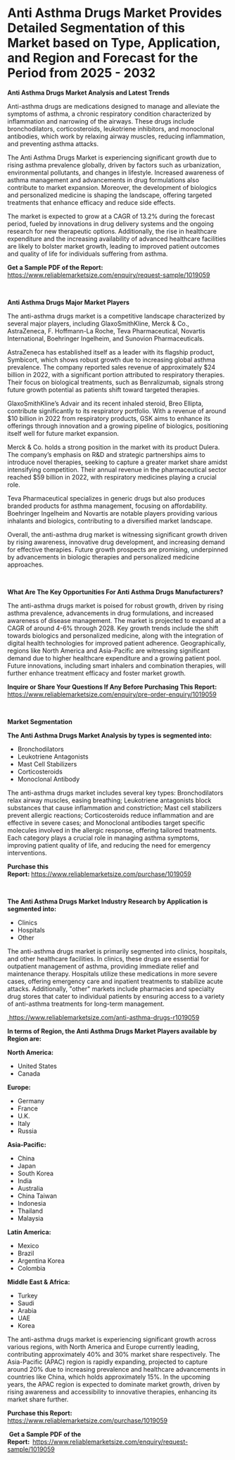 <p><h1>Anti Asthma Drugs Market Provides Detailed Segmentation of this Market based on Type, Application, and Region and Forecast for the Period from 2025 - 2032</h1></p><p><strong>Anti Asthma Drugs Market Analysis and Latest Trends</strong></p>
<p><p>Anti-asthma drugs are medications designed to manage and alleviate the symptoms of asthma, a chronic respiratory condition characterized by inflammation and narrowing of the airways. These drugs include bronchodilators, corticosteroids, leukotriene inhibitors, and monoclonal antibodies, which work by relaxing airway muscles, reducing inflammation, and preventing asthma attacks.</p><p>The Anti Asthma Drugs Market is experiencing significant growth due to rising asthma prevalence globally, driven by factors such as urbanization, environmental pollutants, and changes in lifestyle. Increased awareness of asthma management and advancements in drug formulations also contribute to market expansion. Moreover, the development of biologics and personalized medicine is shaping the landscape, offering targeted treatments that enhance efficacy and reduce side effects.</p><p>The market is expected to grow at a CAGR of 13.2% during the forecast period, fueled by innovations in drug delivery systems and the ongoing research for new therapeutic options. Additionally, the rise in healthcare expenditure and the increasing availability of advanced healthcare facilities are likely to bolster market growth, leading to improved patient outcomes and quality of life for individuals suffering from asthma.</p></p>
<p><strong>Get a Sample PDF of the Report:&nbsp;</strong> <a href="https://www.reliablemarketsize.com/enquiry/request-sample/1019059?utm_campaign=2930&utm_medium=2&utm_source=Github&utm_content=ia&utm_term=19042025&utm_id=anti-asthma-drugs">https://www.reliablemarketsize.com/enquiry/request-sample/1019059</a></p>
<p>&nbsp;</p>
<p><strong>Anti Asthma Drugs Major Market Players</strong></p>
<p><p>The anti-asthma drugs market is a competitive landscape characterized by several major players, including GlaxoSmithKline, Merck & Co., AstraZeneca, F. Hoffmann-La Roche, Teva Pharmaceutical, Novartis International, Boehringer Ingelheim, and Sunovion Pharmaceuticals. </p><p>AstraZeneca has established itself as a leader with its flagship product, Symbicort, which shows robust growth due to increasing global asthma prevalence. The company reported sales revenue of approximately $24 billion in 2022, with a significant portion attributed to respiratory therapies. Their focus on biological treatments, such as Benralizumab, signals strong future growth potential as patients shift toward targeted therapies.</p><p>GlaxoSmithKline’s Advair and its recent inhaled steroid, Breo Ellipta, contribute significantly to its respiratory portfolio. With a revenue of around $10 billion in 2022 from respiratory products, GSK aims to enhance its offerings through innovation and a growing pipeline of biologics, positioning itself well for future market expansion.</p><p>Merck & Co. holds a strong position in the market with its product Dulera. The company’s emphasis on R&D and strategic partnerships aims to introduce novel therapies, seeking to capture a greater market share amidst intensifying competition. Their annual revenue in the pharmaceutical sector reached $59 billion in 2022, with respiratory medicines playing a crucial role.</p><p>Teva Pharmaceutical specializes in generic drugs but also produces branded products for asthma management, focusing on affordability. Boehringer Ingelheim and Novartis are notable players providing various inhalants and biologics, contributing to a diversified market landscape.</p><p>Overall, the anti-asthma drug market is witnessing significant growth driven by rising awareness, innovative drug development, and increasing demand for effective therapies. Future growth prospects are promising, underpinned by advancements in biologic therapies and personalized medicine approaches.</p></p>
<p>&nbsp;</p>
<p><strong>What Are The Key Opportunities For Anti Asthma Drugs Manufacturers?</strong></p>
<p><p>The anti-asthma drugs market is poised for robust growth, driven by rising asthma prevalence, advancements in drug formulations, and increased awareness of disease management. The market is projected to expand at a CAGR of around 4-6% through 2028. Key growth trends include the shift towards biologics and personalized medicine, along with the integration of digital health technologies for improved patient adherence. Geographically, regions like North America and Asia-Pacific are witnessing significant demand due to higher healthcare expenditure and a growing patient pool. Future innovations, including smart inhalers and combination therapies, will further enhance treatment efficacy and foster market growth.</p></p>
<p><strong>Inquire or Share Your Questions If Any Before Purchasing This Report:</strong> <a href="https://www.reliablemarketsize.com/enquiry/pre-order-enquiry/1019059?utm_campaign=2930&utm_medium=2&utm_source=Github&utm_content=ia&utm_term=19042025&utm_id=anti-asthma-drugs">https://www.reliablemarketsize.com/enquiry/pre-order-enquiry/1019059</a></p>
<p>&nbsp;</p>
<p><strong>Market Segmentation</strong></p>
<p><strong>The Anti Asthma Drugs Market Analysis by types is segmented into:</strong></p>
<p><ul><li>Bronchodilators</li><li>Leukotriene Antagonists</li><li>Mast Cell Stabilizers</li><li>Corticosteroids</li><li>Monoclonal Antibody</li></ul></p>
<p><p>The anti-asthma drugs market includes several key types: Bronchodilators relax airway muscles, easing breathing; Leukotriene antagonists block substances that cause inflammation and constriction; Mast cell stabilizers prevent allergic reactions; Corticosteroids reduce inflammation and are effective in severe cases; and Monoclonal antibodies target specific molecules involved in the allergic response, offering tailored treatments. Each category plays a crucial role in managing asthma symptoms, improving patient quality of life, and reducing the need for emergency interventions.</p></p>
<p><strong>Purchase this Report:&nbsp;</strong><a href="https://www.reliablemarketsize.com/purchase/1019059?utm_campaign=2930&utm_medium=2&utm_source=Github&utm_content=ia&utm_term=19042025&utm_id=anti-asthma-drugs">https://www.reliablemarketsize.com/purchase/1019059</a></p>
<p>&nbsp;</p>
<p><strong>The Anti Asthma Drugs Market Industry Research by Application is segmented into:</strong></p>
<p><ul><li>Clinics</li><li>Hospitals</li><li>Other</li></ul></p>
<p><p>The anti-asthma drugs market is primarily segmented into clinics, hospitals, and other healthcare facilities. In clinics, these drugs are essential for outpatient management of asthma, providing immediate relief and maintenance therapy. Hospitals utilize these medications in more severe cases, offering emergency care and inpatient treatments to stabilize acute attacks. Additionally, "other" markets include pharmacies and specialty drug stores that cater to individual patients by ensuring access to a variety of anti-asthma treatments for long-term management.</p></p>
<p><a href="https://www.reliablemarketsize.com/anti-asthma-drugs-r1019059?utm_campaign=2930&utm_medium=2&utm_source=Github&utm_content=ia&utm_term=19042025&utm_id=anti-asthma-drugs">&nbsp;https://www.reliablemarketsize.com/anti-asthma-drugs-r1019059</a></p>
<p><strong>In terms of Region, the Anti Asthma Drugs Market Players available by Region are:</strong></p>
<p>
    <p> <strong> North America: </strong>
        <ul>
            <li>United States</li>
            <li>Canada</li>
        </ul>
        </p> 
    <p> <strong> Europe: </strong>
        <ul>
            <li>Germany</li>
            <li>France</li>
            <li>U.K.</li>
            <li>Italy</li>
            <li>Russia</li>
        </ul>
        </p> 
    <p> <strong> Asia-Pacific: </strong>
        <ul>
            <li>China</li>
            <li>Japan</li>
            <li>South Korea</li>
            <li>India</li>
            <li>Australia</li>
            <li>China Taiwan</li>
            <li>Indonesia</li>
            <li>Thailand</li>
            <li>Malaysia</li>
        </ul>
        </p> 
    <p> <strong> Latin America: </strong>
        <ul>
            <li>Mexico</li>
            <li>Brazil</li>
            <li>Argentina Korea</li>
            <li>Colombia</li>
        </ul>
        </p> 
    <p> <strong> Middle East & Africa: </strong>
        <ul>
            <li>Turkey</li>
            <li>Saudi</li>
            <li>Arabia</li>
            <li>UAE</li>
            <li>Korea</li>
        </ul>
    </p>
    </p>
<p><p>The anti-asthma drugs market is experiencing significant growth across various regions, with North America and Europe currently leading, contributing approximately 40% and 30% market share respectively. The Asia-Pacific (APAC) region is rapidly expanding, projected to capture around 20% due to increasing prevalence and healthcare advancements in countries like China, which holds approximately 15%. In the upcoming years, the APAC region is expected to dominate market growth, driven by rising awareness and accessibility to innovative therapies, enhancing its market share further.</p></p>
<p><strong>Purchase this Report: </strong><a href="https://www.reliablemarketsize.com/purchase/1019059?utm_campaign=2930&utm_medium=2&utm_source=Github&utm_content=ia&utm_term=19042025&utm_id=anti-asthma-drugs">https://www.reliablemarketsize.com/purchase/1019059</a></p>
<p>&nbsp;<strong>Get a Sample PDF of the Report:&nbsp;&nbsp;</strong><a href="https://www.reliablemarketsize.com/enquiry/request-sample/1019059?utm_campaign=2930&utm_medium=2&utm_source=Github&utm_content=ia&utm_term=19042025&utm_id=anti-asthma-drugs">https://www.reliablemarketsize.com/enquiry/request-sample/1019059</a></p>
<p><strong></strong></p>
<p><p></p><p></p><p></p></p>
